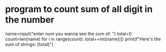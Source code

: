 # program to count sum of all digit in the number
name=input("enter num you wanna see the sum of:  ")
total=0
count=len(name)
for i in range(count):
    total+=int(name[i])
print(f"Here's the sum of strings:  {total}")
